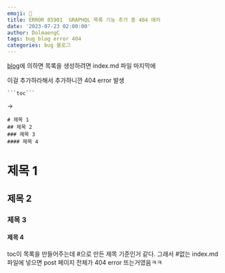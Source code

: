 ```yaml
---
emoji: 🧢
title: ERROR 85901  GRAPHQL 목록 기능 추가 중 404 에러
date: '2023-07-23 02:00:00'
author: DolmaengC
tags: bug blog error 404
categories: bug 블로그
---
```


[blog](https://dolmaengc.github.io/gatsby-starter-zoomkoding-introduction/)에 의하면 목록을 생성하려면
index.md 파일 마지막에

이걸 추가하라해서 추가하니깐 404 error 발생

```
```toc```
```

-> 

```
# 제목 1
## 제목 2
### 제목 3
#### 제목 4
```
# 제목 1
## 제목 2
### 제목 3
#### 제목 4

toc이 목록을 만들어주는데 #으로 만든 제목 기준인거 같다.
그래서 #없는 index.md 파일에 넣으면 post 페이지 전체가 404 error 뜨는거였음ㅋㅋ
